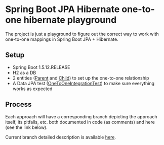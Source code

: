# Spring Boot JPA Hibernate one-to-one hibernate playground
The project is just a playground to figure out the correct way to work with one-to-one mappings in Spring Boot JPA + Hibernate.

## Setup
- Spring Boot 1.5.12.RELEASE
- H2 as a DB
- 2 entities ([Parent](src/main/java/com/example/hibernateplayground/Parent.java) and [Child](src/main/java/com/example/hibernateplayground/Child.java)) to set up the one-to-one relationship
- A Data JPA test ([OneToOneIntegrationTest](src/test/java/com/example/hibernateplayground/OneToOneIntegrationTest.java)) to make sure everything works as expected

## Process
Each approach will have a corresponding branch depicting the approach itself, its pitfalls, etc. both documented in code (as comments) and here (see the link below).

Current branch detailed description is available [here](Branch.md).
